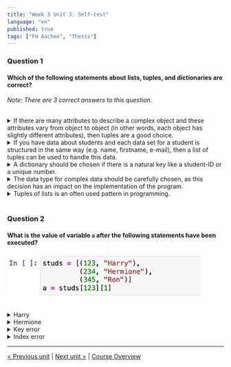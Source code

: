 ```yaml
---
title: "Week 3 Unit 3: Self-test"
language: "en"
published: true
tags: ["FH Aachen", "Thesis"]
---
```


### Question 1

#### Which of the following statements about lists, tuples, and dictionaries are correct?

*Note: There are 3 correct answers to this question.*

<br>

<details>
	<summary>If there are many attributes to describe a complex object and these attributes vary from object to object (in other words, each object has slightly different attributes), then tuples are a good choice.</summary>
	<img  src="imgs/cross.png" width="25">
</details>


<details>
	<summary>If you have data about students and each data set for a student is structured in the same way (e.g. name, firstname, e-mail), then a list of tuples can be used to handle this data.</summary>
	<img  src="imgs/check.png" width="25">
</details>


<details>
	<summary>A dictionary should be chosen if there is a natural key like a student-ID or a unique number.</summary>
	<img  src="imgs/check.png" width="25">
</details>


<details>
	<summary>The data type for complex data should be carefully chosen, as this decision has an impact on the implementation of the program.</summary>
	<img  src="imgs/check.png" width="25">
</details>


<details>
	<summary>Tuples of lists is an often used pattern in programming.</summary>
	<img  src="imgs/cross.png" width="25">
</details>

<br>

### Question 2

#### What is the value of variable ```a``` after the following statements have been executed?

<img src=imgs/week3_unit3_f2.png width="450"><br><br>

<details>
	<summary>Harry</summary>
	<img  src="imgs/cross.png" width="25">
</details>


<details>
	<summary>Hermione</summary>
	<img  src="imgs/cross.png" width="25">
</details>


<details>
	<summary>Key error</summary>
	<img  src="imgs/cross.png" width="25">
</details>


<details>
	<summary>Index error</summary>
	<img  src="imgs/check.png" width="25">
</details>

---

[< Previous unit](/teaching/python-mooc/week3_unit4_dict_access) | [Next unit >](/teaching/python-mooc/week3_unit3_list_dict_tuples) |
[Course Overview](/teaching/python-mooc)